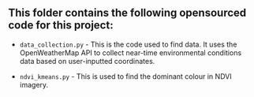 ## This folder contains the following opensourced code for this project:

* ```data_collection.py``` - This is the code used to find data. It uses the OpenWeatherMap API to collect near-time 
environmental conditions data based on user-inputted coordinates.

* ```ndvi_kmeans.py``` - This is used to find the dominant colour in NDVI imagery.


